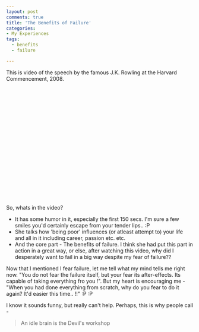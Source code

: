 ```yaml
---
layout: post
comments: true
title: 'The Benefits of Failure'
categories:
- My Experiences
tags:
  - benefits
  - failure

---
```


This is video of the speech by the famous J.K. Rowling at the Harvard Commencement, 2008.

<object classid="clsid:d27cdb6e-ae6d-11cf-96b8-444553540000" width="400" height="302" codebase="http://download.macromedia.com/pub/shockwave/cabs/flash/swflash.cab#version=6,0,40,0"><param name="allowfullscreen" value="true" /><param name="allowscriptaccess" value="always" /><param name="src" value="http://vimeo.com/moogaloop.swf?clip_id=1711302&amp;server=vimeo.com&amp;show_title=1&amp;show_byline=1&amp;show_portrait=0&amp;color=&amp;fullscreen=1" /><embed type="application/x-shockwave-flash" width="400" height="302" src="http://vimeo.com/moogaloop.swf?clip_id=1711302&amp;server=vimeo.com&amp;show_title=1&amp;show_byline=1&amp;show_portrait=0&amp;color=&amp;fullscreen=1" allowscriptaccess="always" allowfullscreen="true"></embed></object>

So, whats in the video?

- It has some humor in it, especially the first 150 secs. I'm sure a few smiles you'd certainly escape from your tender lips.. :P
- She talks how 'being poor' influences (or atleast attempt to) your life and all in it including career, passion etc. etc.
- And the core part - The benefits of failure. I think she had put this part in action in a great way, or else, after watching this video, why did I desperately want to fail in a big way despite my fear of failure??

Now that I mentioned I fear failure, let me tell what my mind tells me right now. "You do not fear the failure itself, but your fear its after-effects. Its capable of taking everything fro you !". But my heart is encouraging me - "When you had done everything from scratch, why do you fear to do it again? It'd easier this time.. !!" :P :P

I know it sounds funny, but really can't help. Perhaps, this is why people call - 
> An idle brain is the Devil's workshop
